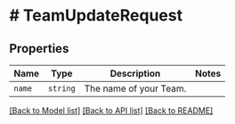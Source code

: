 # # TeamUpdateRequest



## Properties

Name | Type | Description | Notes
------------ | ------------- | ------------- | -------------
| `name` | ```string``` |  The name of your Team.  |  |

[[Back to Model list]](../../README.md#models) [[Back to API list]](../../README.md#endpoints) [[Back to README]](../../README.md)

